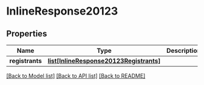 # InlineResponse20123

## Properties
Name | Type | Description | Notes
------------ | ------------- | ------------- | -------------
**registrants** | [**list[InlineResponse20123Registrants]**](InlineResponse20123Registrants.md) |  | [optional] 

[[Back to Model list]](../README.md#documentation-for-models) [[Back to API list]](../README.md#documentation-for-api-endpoints) [[Back to README]](../README.md)

